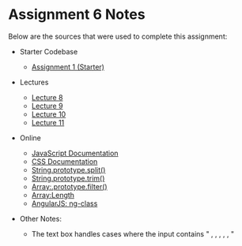 # Assignment 6 Notes

Below are the sources that were used to complete this assignment:
- Starter Codebase
    - [Assignment 1 (Starter)](https://github.com/jhu-ep-coursera/fullstack-course5/tree/master/assignments/assignment1/assignment1-starter-code)

- Lectures
    - [Lecture 8](https://github.com/jhu-ep-coursera/fullstack-course5/tree/master/examples/Lecture08)
    - [Lecture 9](https://github.com/jhu-ep-coursera/fullstack-course5/tree/master/examples/Lecture09)
    - [Lecture 10](https://github.com/jhu-ep-coursera/fullstack-course5/tree/master/examples/Lecture10)
    - [Lecture 11](https://github.com/jhu-ep-coursera/fullstack-course5/tree/master/examples/Lecture11)

- Online
    - [JavaScript Documentation](https://developer.mozilla.org/en-US/docs/Web/JavaScript)
    - [CSS Documentation](https://developer.mozilla.org/en-US/docs/Web/CSS)
    - [String.prototype.split()](https://developer.mozilla.org/en-US/docs/Web/JavaScript/Reference/Global_Objects/String/split)
    - [String.prototype.trim()](https://developer.mozilla.org/en-US/docs/Web/JavaScript/Reference/Global_Objects/String/trim)
    - [Array:.prototype.filter()](https://developer.mozilla.org/en-US/docs/Web/JavaScript/Reference/Global_Objects/Array/filter)
    - [Array:Length](https://developer.mozilla.org/en-US/docs/Web/JavaScript/Reference/Global_Objects/Array/length)
    - [AngularJS: ng-class](https://docs.angularjs.org/api/ng/directive/ngClass)

- Other Notes:
    - The text box handles cases where the input contains " , , , , , "
